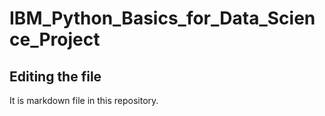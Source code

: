 # IBM_Python_Basics_for_Data_Science_Project
## Editing the file
It is markdown file in this repository.
